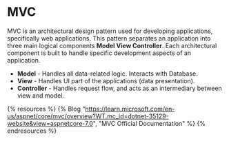 # MVC

MVC is an architectural design pattern used for developing applications, specifically web applications. This pattern separates an application into three main logical components **Model View Controller**. Each architectural component is built to handle specific development aspects of an application.

- **Model** - Handles all data-related logic. Interacts with Database.
- **View** - Handles UI part of the applications (data presentation).
- **Controller** - Handles request flow, and acts as an intermediary between view and model.

{% resources %}
  {% Blog "https://learn.microsoft.com/en-us/aspnet/core/mvc/overview?WT.mc_id=dotnet-35129-website&view=aspnetcore-7.0", "MVC Official Documentation" %}
{% endresources %}
